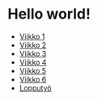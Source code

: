 # Hello world!
- [Viikko 1](/viikko2.md)
- [Viikko 2]()
- [Viikko 3]()
- [Viikko 4]()
- [Viikko 5]()
- [Viikko 6]()
- [Lopputyö]()
